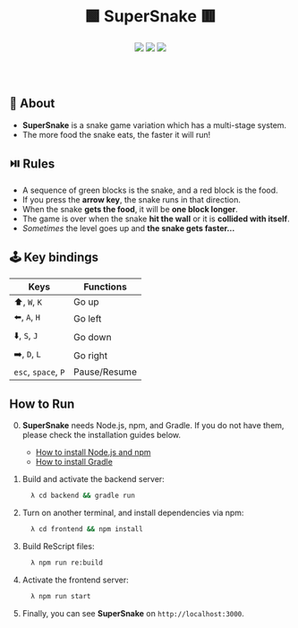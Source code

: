 <div align="center">
  <h1> 🟩 SuperSnake 🟥 </h1>

  <p align="center">
    <img src="https://img.shields.io/badge/java-007396?style=for-the-badge&logo=java&logoColor=white"/>
    <img src="https://img.shields.io/badge/rescript-E6484F?style=for-the-badge&logo=rescript&logoColor=white"/>
    <img src="https://img.shields.io/badge/react-222222?style=for-the-badge&logo=react&logoColor=61DAFB"/>
  </p>
</div>
<br></br>

## 🍎 About
- **SuperSnake** is a snake game variation which has a multi-stage system.
- The more food the snake eats, the faster it will run!

## ⏯️ Rules
- A sequence of green blocks is the snake, and a red block is the food.
- If you press the **arrow key**, the snake runs in that direction.
- When the snake **gets the food**, it will be **one block longer**.
- The game is over when the snake **hit the wall** or it is **collided with itself**.
- *Sometimes* the level goes up and **the snake gets faster…**

## 🕹️ Key bindings

| Keys | Functions |
|---|---|
| ⬆️, `W`, `K` | Go up |
| ⬅️, `A`, `H` | Go left |
| ⬇️, `S`, `J` | Go down |
| ➡️, `D`, `L` | Go right |
| `esc`, `space`, `P` | Pause/Resume |

## How to Run
0. **SuperSnake** needs Node.js, npm, and Gradle. If you do not have them, please check the installation guides below.
   - [How to install Node.js and npm](https://docs.npmjs.com/downloading-and-installing-node-js-and-npm)
   - [How to install Gradle](https://gradle.org/install/)

1. Build and activate the backend server:
   ```sh
     λ cd backend && gradle run
   ```

2. Turn on another terminal, and install dependencies via npm:
   ```sh
     λ cd frontend && npm install
   ```
   
3. Build ReScript files:
   ```sh
     λ npm run re:build
   ```

4. Activate the frontend server:
   ```sh
     λ npm run start
   ```

5. Finally, you can see **SuperSnake** on `http://localhost:3000`.
